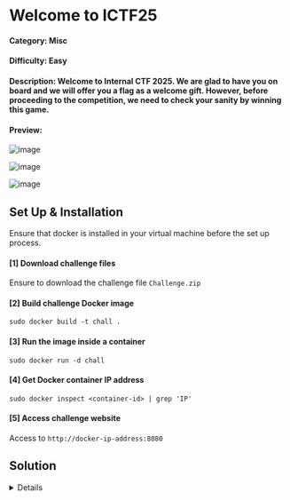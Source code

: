 # Welcome to ICTF25

#### Category: Misc

#### Difficulty: Easy

#### Description: Welcome to Internal CTF 2025. We are glad to have you on board and we will offer you a flag as a welcome gift. However, before proceeding to the competition, we need to check your sanity by winning this game.

#### Preview:
![image](https://github.com/user-attachments/assets/277eb1e3-31b1-4cf6-974f-8818307021d4)

![image](https://github.com/user-attachments/assets/72b64831-abf4-4894-9181-055863a1b513)

![image](https://github.com/user-attachments/assets/5da7e339-c39b-49a6-9f66-e1582aefd7aa)

## Set Up & Installation

Ensure that docker is installed in your virtual machine before the set up process.

#### [1] Download challenge files
Ensure to download the challenge file `Challenge.zip`

#### [2] Build challenge Docker image 
`sudo docker build -t chall .`

#### [3] Run the image inside a container
`sudo docker run -d chall`

#### [4] Get Docker container IP address
`sudo docker inspect <container-id> | grep 'IP'`

#### [5] Access challenge website
Access to `http://docker-ip-address:8080`

## Solution
<details>

Since this is just a sanity check and a welcome flag challenge, nothing crazy is required to solve the challenge. All we have to do is defeat the 7 bosses called `Alcyone, Asterope, Celaeno, Electra, Maia, Merope, and Taygete` which is needed to win the game. Completing the game will allow us to obtain the flag.

![image](https://github.com/user-attachments/assets/08b8f7d2-52cb-4e65-9d59-4ee1a2e88056)

### Flag
> ICTF25{w3lc0me_70_ICTF25_3527d3288d718eb52f97ab20cacba9cd}

***Note: I created this game because our theme is 8-bit space :P. I apologize to those who struggle to win the game. I have already attempted to reduce the difficulty and to those who won, I hope you had fun!***

</details>
